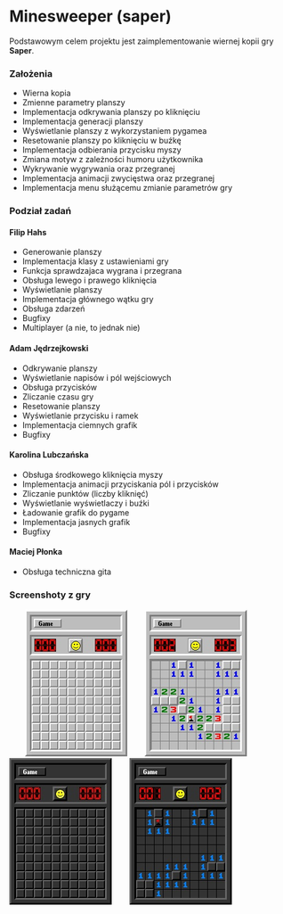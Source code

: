 # Minesweeper (saper)

Podstawowym celem projektu jest zaimplementowanie wiernej kopii gry **Saper**.


### Założenia

- Wierna kopia
- Zmienne parametry planszy
- Implementacja odkrywania planszy po kliknięciu
- Implementacja generacji planszy
- Wyświetlanie planszy z wykorzystaniem pygamea
- Resetowanie planszy po kliknięciu w buźkę
- Implementacja odbierania przycisku myszy
- Zmiana motyw z zależności humoru użytkownika
- Wykrywanie wygrywania oraz przegranej
- Implementacja animacji zwycięstwa oraz przegranej
- Implementacja menu służącemu zmianie parametrów gry

### Podział zadań

#### Filip Hahs
  - Generowanie planszy
  - Implementacja klasy z ustawieniami gry
  - Funkcja sprawdzajaca wygrana i przegrana
  - Obsługa lewego i prawego kliknięcia
  - Wyświetlanie planszy
  - Implementacja głównego wątku gry
  - Obsługa zdarzeń
  - Bugfixy
  - Multiplayer (a nie, to jednak nie)
 
 #### Adam Jędrzejkowski
  - Odkrywanie planszy
  - Wyświetlanie napisów i pól wejściowych
  - Obsługa przycisków
  - Zliczanie czasu gry
  - Resetowanie planszy
  - Wyświetlanie przycisku i ramek
  - Implementacja ciemnych grafik
  - Bugfixy
  
 #### Karolina Lubczańska
  - Obsługa środkowego kliknięcia myszy
  - Implementacja animacji przyciskania pól i przycisków
  - Zliczanie punktów (liczby kliknięć)
  - Wyświetlanie wyświetlaczy i buźki
  - Ładowanie grafik do pygame
  - Implementacja jasnych grafik
  - Bugfixy
  
 #### Maciej Płonka
  - Obsługa techniczna gita
  
  ### Screenshoty z gry
  
  &nbsp;&nbsp;&nbsp;&nbsp;&nbsp;&nbsp;
  ![Jasny Motyw](images/light.jpg) 
  &nbsp;&nbsp;&nbsp;&nbsp;&nbsp;&nbsp;
  ![Jasny Motyw Otwarte](images/lightopen.jpg)
  &nbsp;&nbsp;&nbsp;&nbsp;&nbsp;&nbsp;
  ![Ciemny Motyw](images/dark.jpg)
  &nbsp;&nbsp;&nbsp;&nbsp;&nbsp;&nbsp;
  ![Ciemny Motyw Otwarte](images/darkopen.jpg)
